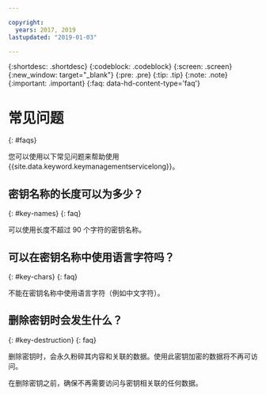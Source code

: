 ```yaml
---

copyright:
  years: 2017, 2019
lastupdated: "2019-01-03"

---
```


{:shortdesc: .shortdesc}
{:codeblock: .codeblock}
{:screen: .screen}
{:new_window: target="_blank"}
{:pre: .pre}
{:tip: .tip}
{:note: .note}
{:important: .important}
{:faq: data-hd-content-type='faq'}

# 常见问题
{: #faqs}

您可以使用以下常见问题来帮助使用 {{site.data.keyword.keymanagementservicelong}}。

## 密钥名称的长度可以为多少？
{: #key-names}
{: faq}

可以使用长度不超过 90 个字符的密钥名称。
   
## 可以在密钥名称中使用语言字符吗？
{: #key-chars}
{: faq}

不能在密钥名称中使用语言字符（例如中文字符）。

## 删除密钥时会发生什么？
{: #key-destruction}
{: faq}

删除密钥时，会永久粉碎其内容和关联的数据。使用此密钥加密的数据将不再可访问。 

在删除密钥之前，确保不再需要访问与密钥相关联的任何数据。  


